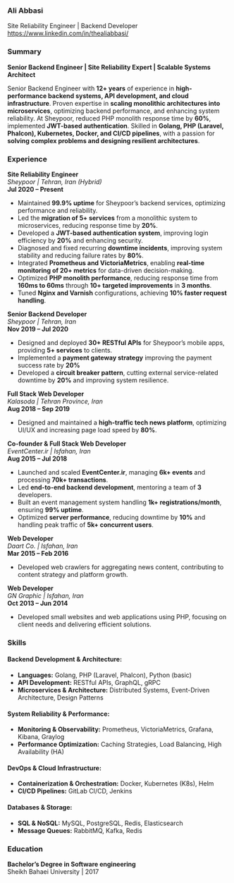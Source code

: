 
### **Ali Abbasi**  
Site Reliability Engineer | Backend Developer  
https://www.linkedin.com/in/thealiabbasi/



### **Summary**

**Senior Backend Engineer | Site Reliability Expert | Scalable Systems Architect**

Senior Backend Engineer with **12+ years** of experience in **high-performance backend systems, API development, and cloud infrastructure**. Proven expertise in **scaling monolithic architectures into microservices**, optimizing backend performance, and enhancing system reliability. At Sheypoor, reduced PHP monolith response time by **60%**, implemented **JWT-based authentication**. Skilled in **Golang, PHP (Laravel, Phalcon), Kubernetes, Docker, and CI/CD pipelines**, with a passion for **solving complex problems and designing resilient architectures**.


### **Experience**

**Site Reliability Engineer**  
_Sheypoor | Tehran, Iran (Hybrid)_  
**Jul 2020 – Present**

- Maintained **99.9% uptime** for Sheypoor’s backend services, optimizing performance and reliability.
- Led the **migration of 5+ services** from a monolithic system to microservices, reducing response time by **20%**.
- Developed a **JWT-based authentication system**, improving login efficiency by **20%** and enhancing security.
- Diagnosed and fixed recurring **downtime incidents**, improving system stability and reducing failure rates by **80%**.
- Integrated **Prometheus and VictoriaMetrics**, enabling **real-time monitoring of 20+ metrics** for data-driven decision-making.
- Optimized **PHP monolith performance**, reducing response time from **160ms to 60ms** through **10+ targeted improvements** in **3 months**.
- Tuned **Nginx and Varnish** configurations, achieving **10% faster request handling**.

**Senior Backend Developer**  
_Sheypoor | Tehran, Iran_  
**Nov 2019 – Jul 2020**

- Designed and deployed **30+ RESTful APIs** for Sheypoor’s mobile apps, providing **5+ services** to clients.
- Implemented a **payment gateway strategy** improving the payment success rate by **20%**
- Developed a **circuit breaker pattern**, cutting external service-related downtime by **20%** and improving system resilience.

**Full Stack Web Developer**  
_Kalasoda | Tehran Province, Iran_  
**Aug 2018 – Sep 2019**

- Designed and maintained a **high-traffic tech news platform**, optimizing UI/UX and increasing page load speed by **80%**.

**Co-founder & Full Stack Web Developer**  
_EventCenter.ir | Isfahan, Iran_  
**Aug 2015 – Jul 2018**

- Launched and scaled **EventCenter.ir**, managing **6k+ events** and processing **70k+ transactions**.
-  Led **end-to-end backend development**, mentoring a team of **3** developers.
- Built an event management system handling **1k+ registrations/month**, ensuring **99% uptime**.
- Optimized **server performance**, reducing downtime by **10%** and handling peak traffic of **5k+ concurrent users**.

**Web Developer**  
_Daart Co. | Isfahan, Iran_  
**Mar 2015 – Feb 2016**

- Developed web crawlers for aggregating news content, contributing to content strategy and platform growth.

**Web Developer**  
_GN Graphic | Isfahan, Iran_  
**Oct 2013 – Jun 2014**

- Developed small websites and web applications using PHP, focusing on client needs and delivering efficient solutions.


### **Skills**
#### **Backend Development & Architecture:**

- **Languages:** Golang, PHP (Laravel, Phalcon), Python (basic)
- **API Development:** RESTful APIs, GraphQL, gRPC
- **Microservices & Architecture:** Distributed Systems, Event-Driven Architecture, Design Patterns

#### **System Reliability & Performance:**

- **Monitoring & Observability:** Prometheus, VictoriaMetrics, Grafana, Kibana, Graylog
- **Performance Optimization:** Caching Strategies, Load Balancing, High Availability (HA)

#### **DevOps & Cloud Infrastructure:**

- **Containerization & Orchestration:** Docker, Kubernetes (K8s), Helm
- **CI/CD Pipelines:** GitLab CI/CD, Jenkins

#### **Databases & Storage:**

- **SQL & NoSQL:** MySQL, PostgreSQL, Redis, Elasticsearch
- **Message Queues:** RabbitMQ, Kafka, Redis

### **Education**

**Bachelor’s Degree in Software engineering**  
Sheikh Bahaei University | 2017
